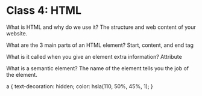 # Class 4: HTML

What is HTML and why do we use it? 
The structure and web content of your website.


What are the 3 main parts of an HTML element? 
Start, content, and end tag 


What is it called when you give an element extra information?
Attribute


What is a semantic element?
The name of the element tells you the job of the element. 

a {
  text-decoration: hidden;
  color: hsla(110, 50%, 45%, 1);
}
